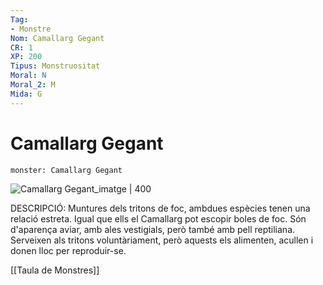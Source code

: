 ```yaml
---
Tag:
- Monstre
Nom: Camallarg Gegant
CR: 1
XP: 200
Tipus: Monstruositat
Moral: N
Moral_2: M
Mida: G
---
```

# Camallarg Gegant

```statblock
monster: Camallarg Gegant
```

![Camallarg Gegant_imatge | 400](https://static.wikia.nocookie.net/forgottenrealms/images/e/e8/Giant_strider_firenewt-warlockRider.jpg/revision/latest/scale-to-width-down/350?cb=20191120092938)

DESCRIPCIÓ: 
Muntures dels tritons de foc, ambdues espècies tenen una relació estreta. Igual que ells el Camallarg pot escopir boles de foc. Són d'aparença aviar, amb ales vestigials, però també amb pell reptiliana. Serveixen als tritons voluntàriament, però aquests els alimenten, acullen i donen lloc per reproduir-se.

[[Taula de Monstres]]

